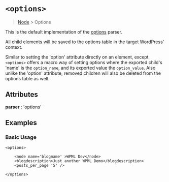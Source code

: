 # `<options>`

> [Node](./node.md) > Options

This is the default implementation of the [options](../parser/options.md) parser.

All child elements will be saved to the options table in the target WordPress' context.

Similar to setting the 'option' attribute directly on an element, except `<options>` offers a macro way of setting options where the exported child's 'name' is the `option_name`, and its exported value the `option_value`. Also unlike the 'option' attribute, removed children will also be deleted from the options table as well.

## Attributes

**parser** : 'options'

## Examples

### Basic Usage

```
<options>

    <node name='blogname' >WPML Dev</node>
    <blogdescription>Just another WPML Demo</blogdescription>
    <posts_per_page '5' />

</options>
```